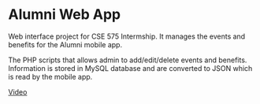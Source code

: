 # Alumni Web App

Web interface project for CSE 575 Intermship. It manages the events and benefits for the Alumni mobile app.

The PHP scripts that allows admin to add/edit/delete events and benefits. Information is stored in MySQL database and are converted to JSON which is read by the mobile app.

[Video](https://goo.gl/lI7Ywq "Video demo on youtube")
